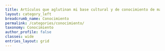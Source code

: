 ```yaml
---
title: Artículos que aglutinan mi base cultural y de conocimiento de manera más o menos objetiva
layout: category_left
breadcrumb_name: Conocimiento
permalink: /categories/conocimiento/
taxonomy: Conocimiento
author_profile: false
classes: wide
entries_layout: grid
---
```


<!--stackedit_data:
eyJoaXN0b3J5IjpbMjY0NTc1Nzg4XX0=
-->